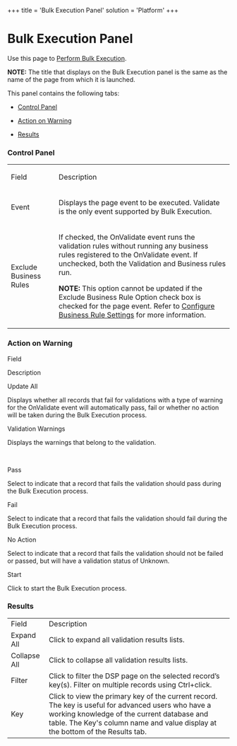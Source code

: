 +++
title = 'Bulk Execution Panel'
solution = 'Platform'
+++

# Bulk Execution Panel

<div class="use">

Use this page to [Perform Bulk
Execution](../../Bulk_Exec/Perform_Bulk_Execution).

</div>

**NOTE:** The title that displays on the Bulk Execution panel is the
same as the name of the page from which it is launched.

This panel contains the following tabs:

  - [Control Panel](#Control_Panel)

  - [Action on Warning](#Action_on_Warning)

  - [Results](#Results)

### <span id="Control_Panel"></span>Control Panel

<table>
<tbody>
<tr class="odd">
<td><p>Field</p></td>
<td><p>Description</p></td>
</tr>
<tr class="even">
<td><p>Event</p></td>
<td><p>Displays the page event to be executed. Validate is the only event supported by Bulk Execution.</p></td>
</tr>
<tr class="odd">
<td><p>Exclude Business Rules</p></td>
<td><p>If checked, the OnValidate event runs the validation rules without running any business rules registered to the OnValidate event. If unchecked, both the Validation and Business rules run.</p>
<p><strong>NOTE:</strong> This option cannot be updated if the Exclude Business Rule Option check box is checked for the page event. Refer to <a href="../Use_Cases/Configure_Business_Rule_Settings">Configure Business Rule Settings</a> for more information.</p></td>
</tr>
</tbody>
</table>

### <span id="Action_on_Warning"></span>Action on Warning

Field

Description

Update All

Displays whether all records that fail for validations with a type of
warning for the OnValidate event will automatically pass, fail or
whether no action will be taken during the Bulk Execution process.

Validation Warnings

Displays the warnings that belong to the validation.

 

Pass

Select to indicate that a record that fails the validation should pass
during the Bulk Execution process.

Fail

Select to indicate that a record that fails the validation should fail
during the Bulk Execution process.

No Action

Select to indicate that a record that fails the validation should not be
failed or passed, but will have a validation status of Unknown.

Start

Click to start the Bulk Execution
process.

### <span id="Results"></span>Results

|              |                                                                                                                                                                                                                                     |
| ------------ | ----------------------------------------------------------------------------------------------------------------------------------------------------------------------------------------------------------------------------------- |
| Field        | Description                                                                                                                                                                                                                         |
| Expand All   | Click to expand all validation results lists.                                                                                                                                                                                       |
| Collapse All | Click to collapse all validation results lists.                                                                                                                                                                                     |
| Filter       | Click to filter the DSP page on the selected record’s key(s). Filter on multiple records using Ctrl+click.                                                                                                                          |
| Key          | Click to view the primary key of the current record. The key is useful for advanced users who have a working knowledge of the current database and table. The Key's column name and value display at the bottom of the Results tab. |
